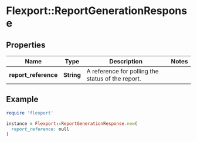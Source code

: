 # Flexport::ReportGenerationResponse

## Properties

| Name | Type | Description | Notes |
| ---- | ---- | ----------- | ----- |
| **report_reference** | **String** | A reference for polling the status of the report. |  |

## Example

```ruby
require 'flexport'

instance = Flexport::ReportGenerationResponse.new(
  report_reference: null
)
```

